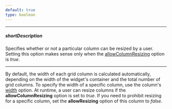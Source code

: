 ```yaml
---
default: true
type: boolean
---
```

---
##### shortDescription
Specifies whether or not a particular column can be resized by a user. Setting this option makes sense only when the [allowColumnResizing](/api-reference/10%20UI%20Widgets/dxDataGrid/1%20Configuration/allowColumnResizing.md '/Documentation/ApiReference/UI_Widgets/dxDataGrid/Configuration/#allowColumnResizing') option is *true*.

---
By default, the width of each grid column is calculated automatically, depending on the width of the widget's container and the total number of grid columns. To specify the width of a specific column, use the column's [width](/api-reference/10%20UI%20Widgets/dxDataGrid/1%20Configuration/columns/width.md '/Documentation/ApiReference/UI_Widgets/dxDataGrid/Configuration/columns/#width') option. At runtime, a user can resize columns if the **allowColumnResizing** option is set to *true*. If you need to prohibit resizing for a specific column, set the **allowResizing** option of this column to *false*.